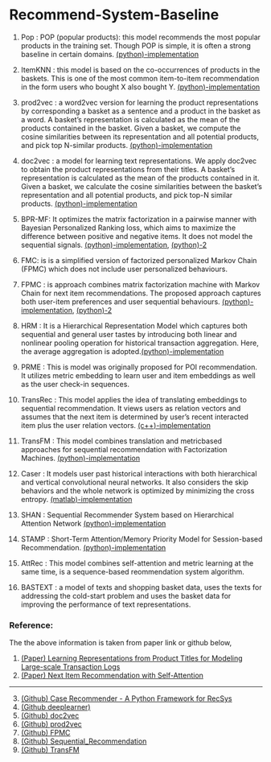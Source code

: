 # Recommend-System-Baseline

1. Pop : POP (popular products): this model recommends the most popular products in the training set. Though POP is simple, it is often a strong baseline in certain domains. [(python)-implementation]((https://github.com/chenghu17/Sequential_Recommendation))

2. ItemKNN : this model is based on the co-occurrences of products in the baskets. This is one of the most common item-to-item recommendation in the form users who bought X also bought Y. [(python)-implementation](https://github.com/caserec/CaseRecommender)

3. prod2vec : a word2vec version for learning the product representations by corresponding a basket as a sentence and a product in the basket as a word. A basket’s representation is calculated as the mean of the products contained in the basket. Given a basket, we compute the cosine similarities between its representation and all potential products, and pick top N-similar products. [(python)-implementation](https://github.com/lecheng/deeplearner)

4. doc2vec : a model for learning text representations. We apply doc2vec to obtain the product
representations from their titles. A basket’s representation is calculated as the mean of the products contained in it. Given a basket, we calculate the cosine similarities between the basket’s representation and all potential products, and pick top-N similar products.  [(python)-implementation](https://github.com/jhlau/doc2vec)

5. BPR-MF:  It optimizes the matrix factorization in a pairwise manner with Bayesian Personalized Ranking loss, which aims to maximize the difference between positive and negative items. It does not model the sequential signals.  [(python)-implementation](https://github.com/caserec/CaseRecommender), [(python)-2](https://github.com/chenghu17/Sequential_Recommendation)

6. FMC: is is a simplified version of factorized personalized Markov Chain (FPMC) which does not include user personalized behaviours.

7. FPMC : is approach combines matrix factorization machine with Markov Chain for next item recommendations. The proposed approach captures both user-item preferences and user sequential behaviours. [(python)-implementation](https://github.com/flaviovdf/fpmc), [(python)-2](https://github.com/chenghu17/Sequential_Recommendation)

8. HRM : It is a Hierarchical Representation Model which captures both sequential and general user tastes by introducing both linear and nonlinear pooling operation for historical transaction aggregation. Here, the average aggregation is adopted.[(python)-implementation](https://github.com/chenghu17/Sequential_Recommendation)

9. PRME : This is model was originally proposed for POI recommendation. It utilizes metric embedding to learn user and item embeddings as well as the user check-in sequences.

10. TransRec : This model applies the idea of translating embeddings to sequential recommendation. It views users as relation vectors and assumes that the next item is determined by user’s recent interacted item plus the user relation vectors. [(c++)-implementation](https://drive.google.com/file/d/0B9Ck8jw-TZUEVmdROWZKTy1fcEE/view)

11. TransFM : This model combines translation and metricbased approaches for sequential recommendation with Factorization Machines. [(python)-implementation](https://github.com/rpasricha/TransFM)

11. Caser : It models user past historical interactions with both hierarchical and vertical convolutional neural networks. It also considers the skip behaviors and the whole network is optimized by minimizing the cross entropy. [(matlab)-implementation](https://github.com/graytowne/caser)

11. SHAN : Sequential Recommender System based on Hierarchical Attention Network [(python)-implementation](https://github.com/chenghu17/Sequential_Recommendation)

12. STAMP : Short-Term Attention/Memory Priority Model for Session-based Recommendation. [(python)-implementation](https://github.com/chenghu17/Sequential_Recommendation)

13. AttRec : This model combines self-attention and metric learning at the same time, is a sequence-based reommendation system algorithm.

14. BASTEXT : a model of texts and shopping basket data, uses the texts for addressing the cold-start problem and uses the basket data for improving the performance of text representations. 

### Reference:
The the above information is taken from paper link or github below,

1. [(Paper) Learning Representations from Product Titles for Modeling Large-scale Transaction Logs](https://arxiv.org/abs/1811.01166)
2. [(Paper) Next Item Recommendation with Self-Attention](https://arxiv.org/abs/1808.06414)
----
3. [(Github) Case Recommender - A Python Framework for RecSys](https://github.com/caserec/CaseRecommender)
4. [(Github deeplearner)](https://github.com/lecheng/deeplearner)
5. [(Github) doc2vec](https://github.com/jhlau/doc2vec)
6. [(Github) prod2vec](https://github.com/lecheng/deeplearner)
7. [(Github) FPMC](https://github.com/flaviovdf/fpmc)
8. [(Github) Sequential_Recommendation](https://github.com/chenghu17/Sequential_Recommendation)
9. [(Github) TransFM](https://github.com/rpasricha/TransFM)

